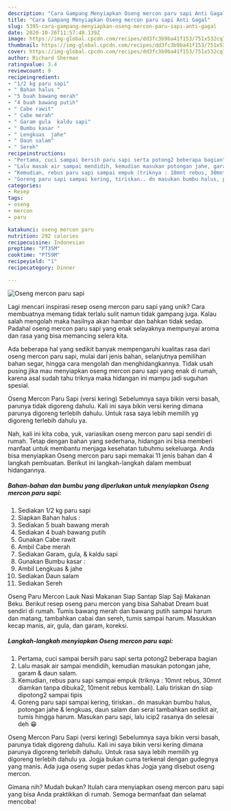 ```yaml
---
description: "Cara Gampang Menyiapkan Oseng mercon paru sapi Anti Gagal"
title: "Cara Gampang Menyiapkan Oseng mercon paru sapi Anti Gagal"
slug: 5395-cara-gampang-menyiapkan-oseng-mercon-paru-sapi-anti-gagal
date: 2020-10-26T11:57:48.139Z
image: https://img-global.cpcdn.com/recipes/dd3fc3b9ba41f153/751x532cq70/oseng-mercon-paru-sapi-foto-resep-utama.jpg
thumbnail: https://img-global.cpcdn.com/recipes/dd3fc3b9ba41f153/751x532cq70/oseng-mercon-paru-sapi-foto-resep-utama.jpg
cover: https://img-global.cpcdn.com/recipes/dd3fc3b9ba41f153/751x532cq70/oseng-mercon-paru-sapi-foto-resep-utama.jpg
author: Richard Sherman
ratingvalue: 3.4
reviewcount: 9
recipeingredient:
- "1/2 kg paru sapi"
- " Bahan halus "
- "5 buah bawang merah"
- "4 buah bawang putih"
- " Cabe rawit"
- " Cabe merah"
- " Garam gula  kaldu sapi"
- " Bumbu kasar "
- " Lengkuas  jahe"
- " Daun salam"
- " Sereh"
recipeinstructions:
- "Pertama, cuci sampai bersih paru sapi serta potong2 beberapa bagian"
- "Lalu masak air sampai mendidih, kemudian masukan potongan jahe, garam &amp; daun salam."
- "Kemudian, rebus paru sapi sampai empuk (triknya : 10mnt rebus, 30mnt diamkan tanpa dibuka2, 10menit rebus kembali). Lalu tiriskan dn siap dipotong2 sampai tipis"
- "Goreng paru sapi sampai kering, tiriskan.. dn masukan bumbu halus, potongan jahe &amp; lengkuas, daun salam dan serai tambahkan sedikit air, tumis hingga harum. Masukan paru sapi, lalu icip2 rasanya dn selesai deh 😁"
categories:
- Resep
tags:
- oseng
- mercon
- paru

katakunci: oseng mercon paru 
nutrition: 292 calories
recipecuisine: Indonesian
preptime: "PT35M"
cooktime: "PT59M"
recipeyield: "1"
recipecategory: Dinner

---
```



![Oseng mercon paru sapi](https://img-global.cpcdn.com/recipes/dd3fc3b9ba41f153/751x532cq70/oseng-mercon-paru-sapi-foto-resep-utama.jpg)

Lagi mencari inspirasi resep oseng mercon paru sapi yang unik? Cara membuatnya memang tidak terlalu sulit namun tidak gampang juga. Kalau salah mengolah maka hasilnya akan hambar dan bahkan tidak sedap. Padahal oseng mercon paru sapi yang enak selayaknya mempunyai aroma dan rasa yang bisa memancing selera kita.

Ada beberapa hal yang sedikit banyak mempengaruhi kualitas rasa dari oseng mercon paru sapi, mulai dari jenis bahan, selanjutnya pemilihan bahan segar, hingga cara mengolah dan menghidangkannya. Tidak usah pusing jika mau menyiapkan oseng mercon paru sapi yang enak di rumah, karena asal sudah tahu triknya maka hidangan ini mampu jadi suguhan spesial.

Oseng Mercon Paru Sapi (versi kering) Sebelumnya saya bikin versi basah, parunya tidak digoreng dahulu. Kali ini saya bikin versi kering dimana parunya digoreng terlebih dahulu. Untuk rasa saya lebih memilih yg digoreng terlebih dahulu ya.


Nah, kali ini kita coba, yuk, variasikan oseng mercon paru sapi sendiri di rumah. Tetap dengan bahan yang sederhana, hidangan ini bisa memberi manfaat untuk membantu menjaga kesehatan tubuhmu sekeluarga. Anda bisa menyiapkan Oseng mercon paru sapi memakai 11 jenis bahan dan 4 langkah pembuatan. Berikut ini langkah-langkah dalam membuat hidangannya.

<!--inarticleads1-->

##### Bahan-bahan dan bumbu yang diperlukan untuk menyiapkan Oseng mercon paru sapi:

1. Sediakan 1/2 kg paru sapi
1. Siapkan  Bahan halus :
1. Sediakan 5 buah bawang merah
1. Sediakan 4 buah bawang putih
1. Gunakan  Cabe rawit
1. Ambil  Cabe merah
1. Sediakan  Garam, gula, &amp; kaldu sapi
1. Gunakan  Bumbu kasar :
1. Ambil  Lengkuas &amp; jahe
1. Sediakan  Daun salam
1. Sediakan  Sereh


Oseng Paru Mercon Lauk Nasi Makanan Siap Santap Siap Saji Makanan Beku. Berikut resep oseng paru mercon yang bisa Sahabat Dream buat sendiri di rumah. Tumis bawang merah dan bawang putih sampai harum dan matang, tambahkan cabai dan sereh, tumis sampai harum. Masukkan kecap manis, air, gula, dan garam, koreksi. 

<!--inarticleads2-->

##### Langkah-langkah menyiapkan Oseng mercon paru sapi:

1. Pertama, cuci sampai bersih paru sapi serta potong2 beberapa bagian
1. Lalu masak air sampai mendidih, kemudian masukan potongan jahe, garam &amp; daun salam.
1. Kemudian, rebus paru sapi sampai empuk (triknya : 10mnt rebus, 30mnt diamkan tanpa dibuka2, 10menit rebus kembali). Lalu tiriskan dn siap dipotong2 sampai tipis
1. Goreng paru sapi sampai kering, tiriskan.. dn masukan bumbu halus, potongan jahe &amp; lengkuas, daun salam dan serai tambahkan sedikit air, tumis hingga harum. Masukan paru sapi, lalu icip2 rasanya dn selesai deh 😁


Oseng Mercon Paru Sapi (versi kering) Sebelumnya saya bikin versi basah, parunya tidak digoreng dahulu. Kali ini saya bikin versi kering dimana parunya digoreng terlebih dahulu. Untuk rasa saya lebih memilih yg digoreng terlebih dahulu ya. Jogja bukan cuma terkenal dengan gudegnya yang manis. Ada juga oseng super pedas khas Jogja yang disebut oseng mercon. 

Gimana nih? Mudah bukan? Itulah cara menyiapkan oseng mercon paru sapi yang bisa Anda praktikkan di rumah. Semoga bermanfaat dan selamat mencoba!
